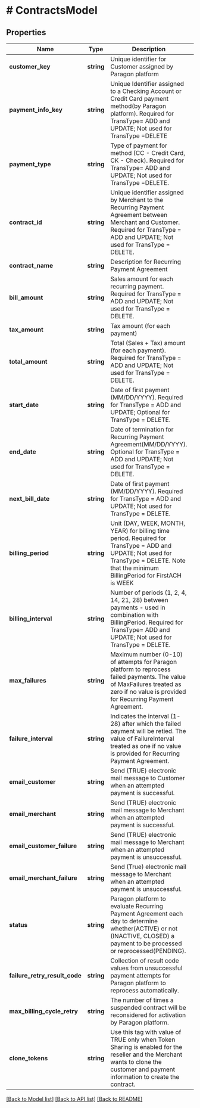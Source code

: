 # # ContractsModel

## Properties

Name | Type | Description | Notes
------------ | ------------- | ------------- | -------------
**customer_key** | **string** | Unique identifier for Customer assigned by Paragon platform | [optional]
**payment_info_key** | **string** | Unique Identifier assigned to a Checking Account or Credit Card payment method(by Paragon platform).  Required for TransType&#x3D; ADD and UPDATE;  Not used for TransType &#x3D;DELETE | [optional]
**payment_type** | **string** | Type of payment for method (CC - Credit Card, CK - Check).  Required for TransType&#x3D; ADD and UPDATE;  Not used for TransType &#x3D;DELETE. | [optional]
**contract_id** | **string** | Unique identifier assigned by Merchant to the Recurring Payment Agreement between Merchant and Customer.  Required for TransType &#x3D; ADD and UPDATE;  Not used for TransType &#x3D; DELETE. | [optional]
**contract_name** | **string** | Description for Recurring Payment Agreement | [optional]
**bill_amount** | **string** | Sales amount for each recurring payment.  Required for TransType &#x3D; ADD and UPDATE;  Not used for TransType &#x3D; DELETE. | [optional]
**tax_amount** | **string** | Tax amount (for each payment) | [optional]
**total_amount** | **string** | Total (Sales + Tax) amount (for each payment).  Required for TransType &#x3D; ADD and UPDATE;  Not used for TransType &#x3D; DELETE. | [optional]
**start_date** | **string** | Date of first payment (MM/DD/YYYY).  Required for TransType &#x3D; ADD and UPDATE;  Optional for TransType &#x3D; DELETE. | [optional]
**end_date** | **string** | Date of termination for Recurring Payment Agreement(MM/DD/YYYY).  Optional for TransType &#x3D; ADD and UPDATE;  Not used for TransType &#x3D; DELETE. | [optional]
**next_bill_date** | **string** | Date of first payment (MM/DD/YYYY).  Required for TransType &#x3D; ADD and UPDATE;  Not used for TransType &#x3D; DELETE. | [optional]
**billing_period** | **string** | Unit (DAY, WEEK, MONTH, YEAR) for billing time period.  Required for TransType &#x3D; ADD and UPDATE;  Not used for TransType &#x3D; DELETE.  Note that the minimum BillingPeriod for FirstACH is WEEK | [optional]
**billing_interval** | **string** | Number of periods (1, 2, 4, 14, 21, 28) between payments - used in combination with BillingPeriod.  Required for TransType&#x3D; ADD and UPDATE;  Not used for TransType &#x3D; DELETE. | [optional]
**max_failures** | **string** | Maximum number (0-10) of attempts for Paragon platform to reprocess failed payments.  The value of MaxFailures treated as zero if no value is provided for Recurring Payment Agreement. | [optional]
**failure_interval** | **string** | Indicates the interval (1-28) after which the failed payment will be retied.  The value of FailureInterval treated as one if no value is provided for Recurring Payment Agreement. | [optional]
**email_customer** | **string** | Send (TRUE) electronic mail message to Customer when an attempted payment is successful. | [optional]
**email_merchant** | **string** | Send (TRUE) electronic mail message to Merchant when an attempted payment is successful. | [optional]
**email_customer_failure** | **string** | Send (TRUE) electronic mail message to Merchant when an attempted payment is unsuccessful. | [optional]
**email_merchant_failure** | **string** | Send (True) electronic mail message to Merchant when an attempted payment is unsuccessful. | [optional]
**status** | **string** | Paragon platform to evaluate Recurring Payment Agreement each day to determine whether(ACTIVE) or not (INACTIVE, CLOSED) a payment to be processed or reprocessed(PENDING). | [optional]
**failure_retry_result_code** | **string** | Collection of result code values from unsuccessful payment attempts for Paragon platform to reprocess automatically. | [optional]
**max_billing_cycle_retry** | **string** | The number of times a suspended contract will be reconsidered for activation by Paragon platform. | [optional]
**clone_tokens** | **string** | Use this tag with value of TRUE only when Token Sharing is enabled for the reseller and the Merchant wants to clone the customer and payment information to create the contract. | [optional]

[[Back to Model list]](../../README.md#models) [[Back to API list]](../../README.md#endpoints) [[Back to README]](../../README.md)
